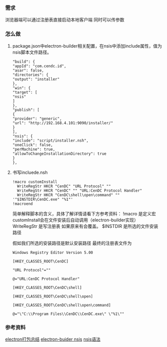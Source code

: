 ### 需求

浏览器端可以通过注册表直接启动本地客户端 同时可以传参数

### 怎么做

1. package.json中electron-builder相关配置，在nsis中添加include属性，值为nsis脚本文件路径。
	```
	"build": {
	"appId": "com.cendc.id",
	"asar": false,
	"directories": {
	"output": "installer"
	},
	"win": {
	"target": [
	"nsis"
	]
	},
	"publish": [
	{
	"provider": "generic",
	"url": "http://192.168.4.101:9090/installer/"
	}
	],
	"nsis": {
	"include": "script/installer.nsh",
	"oneClick": false,
	"perMachine": true,
	"allowToChangeInstallationDirectory": true
	}
	},
	```
2. 书写incluede.nsh
	```nsh
	!macro customInstall
	  WriteRegStr HKCR "CenDC" "URL Protocol" ""
	  WriteRegStr HKCR "CenDC" "" "URL:CenDC Protocol Handler"
	  WriteRegStr HKCR "CenDC\shell\open\command" "" '"$INSTDIR\CenDC.exe" "%1"'
	!macroend
	```

	简单解释脚本的含义，具体了解详情请看下方参考资料：
	!macro 是定义宏
	customInstall会在文件安装后自动调用（electron-builder实现）
	WriteRegStr 是写注册表 如果原来有会覆盖。
	$INSTDIR 是所选的文件安装路径
	
	假如我们所选的安装路径是默认安装路径 最终的注册表文件为
	```reg
	Windows Registry Editor Version 5.00
	
	[HKEY_CLASSES_ROOT\CenDC]
	
	"URL Protocol"=""
	
	@="URL:CenDC Protocol Handler"
	
	[HKEY_CLASSES_ROOT\CenDC\shell]
	
	[HKEY_CLASSES_ROOT\CenDC\shell\open]
	
	[HKEY_CLASSES_ROOT\CenDC\shell\open\command]
	
	@="\"C:\\Program Files\\CenDC\\CenDC.exe\" \"%1\""
	```
### 参考资料
[electron打包总结](https://github.com/eyasliu/blog/issues/22)
[electron-buider nsis](https://www.electron.build/configuration/nsis)
[nsis语法](https://nsis.sourceforge.io/Reference/WriteRegStr)